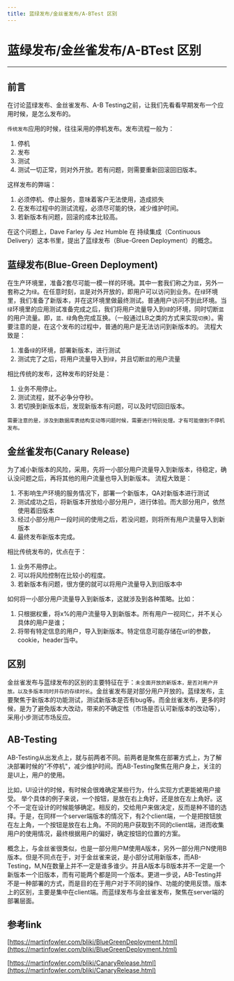 ```yaml
---
title: 蓝绿发布/金丝雀发布/A-BTest 区别
---
```

# 蓝绿发布/金丝雀发布/A-BTest 区别

---

## 前言
在讨论蓝绿发布、金丝雀发布、A-B Testing之前，让我们先看看早期发布一个应用时候，是怎么发布的。

`传统发布`应用的时候，往往采用的停机发布。发布流程一般为：
1. 停机
2. 发布
3. 测试
4. 测试一切正常，则对外开放。若有问题，则需要重新回滚回旧版本。

这样发布的弊端：
1. 必须停机、停止服务，意味着客户无法使用，造成损失
2. 在发布过程中的测试流程，必须尽可能的快，减少维护时间。
3. 若新版本有问题，回滚的成本比较高。

在这个问题上，Dave Farley 与 Jez Humble 在 持续集成（Continuous Delivery）这本书里，提出了蓝绿发布（Blue-Green Deployment）的概念。

## 蓝绿发布(Blue-Green Deployment)
在生产环境里，准备2套尽可能一模一样的环境。其中一套我们称之为`蓝`，另外一套称之为`绿`。在任意时刻，`蓝`是对外开放的，即用户可以访问到业务。在`绿`环境里，我们准备了新版本，并在这环境里做最终测试。普通用户访问不到此环境。当`绿`环境里的应用测试准备完成之后，我们将用户流量导入到`绿`的环境，同时切断`蓝`的用户流量。即，`蓝、绿`角色完成互换。（一般通过LB之类的方式来实现`切换`）。需要注意的是，在这个发布的过程中，普通的用户是无法访问到新版本的。
流程大致是：
1. 准备`绿`的环境，部署新版本，进行测试
2. 测试完了之后，将用户流量导入到`绿`，并且切断`蓝`的用户流量

相比传统的发布，这种发布的好处是：
1. 业务不用停止。
2. 测试流程，就不必争分夺秒。
3. 若切换到新版本后，发现新版本有问题，可以及时切回旧版本。

`需要注意的是，涉及到数据库表结构变动等问题时候，需要进行特别处理。才有可能做到不停机发布。`

## 金丝雀发布(Canary Release)
为了减小新版本的风险，采用，先将一小部分用户流量导入到新版本，待稳定，确认没问题之后，再将其他的用户流量也导入到新版本。
流程大致是：
1. 不影响生产环境的服务情况下，部署一个新版本，QA对新版本进行测试
2. 测试成功之后，将新版本开放给小部分用户，进行体验。而大部分用户，依然使用着旧版本
3. 经过小部分用户一段时间的使用之后，若没问题，则将所有用户流量导入到新版本
4. 最终发布新版本完成。

相比传统发布的，优点在于：
1. 业务不用停止。
2. 可以将风险控制在比较小的程度。
3. 若新版本有问题，很方便的就可以将用户流量导入到旧版本中

如何将一小部分用户流量导入到新版本，这就涉及到各种策略。比如：
1. 只根据权重，将x%的用户流量导入到新版本。所有用户一视同仁，并不关心具体的用户是谁；
2. 将带有特定信息的用户，导入到新版本。特定信息可能存储在url的参数，cookie，header当中。


## 区别
金丝雀发布与蓝绿发布的区别的主要特征在于：`未全面开放的新版本，是否对用户开放。以及多版本同时并存的存续时长`。金丝雀发布是对部分用户开放的。蓝绿发布，主要聚焦于新版本的功能测试，测试新版本是否有bug等。而金丝雀发布，更多的时候，是为了避免版本大改动，带来的不确定性（市场是否认可新版本的改动等），采用小步测试市场反应。

## AB-Testing
AB-Testing从出发点上，就与前两者不同。前两者是聚焦在部署方式上，为了解决部署时候的"不停机"，减少维护时间。而AB-Testing聚焦在用户身上，关注的是UI上，用户的使用。

比如，UI设计的时候，有时候会很难确定某些行为，什么实现方式更能被用户接受。
举个具体的例子来说，一个按钮，是放在右上角好，还是放在左上角好。这个不一定在设计的时候能够确定。相反的，交给用户来做决定，反而是种不错的选择。于是，在同样一个server端版本的情况下，有2个client端，一个是把按钮放在左上角，一个按钮是放在右上角。不同的用户获取到不同的client端，进而收集用户的使用情况，最终根据用户的偏好，确定按钮的位置的方案。

概念上，与金丝雀很类似，也是一部分用户M使用A版本，另外一部分用户N使用B版本。但是不同点在于，对于金丝雀来说，是小部分试用新版本，而AB-Testing，M,N在数量上并不一定是谁多谁少。并且A版本与B版本并不一定是一个新版本一个旧版本，而有可能两个都是同一个版本。更进一步说，AB-Testing并不是一种部署的方式，而是目的在于用户对于不同的操作、功能的使用反馈。版本上的区别，主要是集中在client端。而蓝绿发布与金丝雀发布，聚焦在server端的部署层面。

## 参考link
[https://martinfowler.com/bliki/BlueGreenDeployment.html](https://martinfowler.com/bliki/BlueGreenDeployment.html)

[https://martinfowler.com/bliki/CanaryRelease.html](https://martinfowler.com/bliki/CanaryRelease.html)
